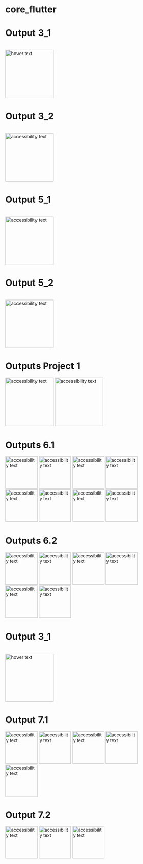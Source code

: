 # core_flutter


<p align="center">
 <h1> Output 3_1</h1><br/>
  <img src="https://github.com/ronak3250/core_flutter/blob/main/Images/3_1output.png" width="150" title="hover text"><br/>
    <h1> Output 3_2</h1><br/>
  <img src="https://github.com/ronak3250/core_flutter/blob/main/Images/3_2output.png" width="150" alt="accessibility text">
   <h1> Output 5_1</h1><br/>
  <img src="https://github.com/ronak3250/core_flutter/blob/main/Images/output_5_1.jpg" width="150" alt="accessibility text">
   <h1> Output 5_2</h1><br/>
  <img src="https://github.com/ronak3250/core_flutter/blob/main/Images/5_2-ouput.png" width="150" alt="accessibility text">
  <h1> Outputs Project 1</h1>
   <p float="right">
  <img src="https://github.com/ronak3250/core_flutter/blob/main/Images/project_1_first.png" width="150" alt="accessibility text">
 
  <img src="https://github.com/ronak3250/core_flutter/blob/main/Images/project_1_second.png" width="150" alt="accessibility text">

</p>
<h1>Outputs 6.1</h1>
<p float="left">
  
  <img src="https://github.com/ronak3250/core_flutter/blob/main/Images/6.1Images/output_6_1_task1.png" width="100" alt="accessibility text">
   
  <img src="https://github.com/ronak3250/core_flutter/blob/main/Images/6.1Images/output_6_1_task2.png" width="100" alt="accessibility text">
   
  <img src="https://github.com/ronak3250/core_flutter/blob/main/Images/6.1Images/output_6_1_task3.png" width="100" alt="accessibility text">

  <img src="https://github.com/ronak3250/core_flutter/blob/main/Images/6.1Images/output_6_1_task4.png" width="100" alt="accessibility text">
  
  <img src="https://github.com/ronak3250/core_flutter/blob/main/Images/6.1Images/output_6_1_task5.png" width="100" alt="accessibility text">
  
  <img src="https://github.com/ronak3250/core_flutter/blob/main/Images/6.1Images/output_6_1_task6.png" width="100" alt="accessibility text">
  
  <img src="https://github.com/ronak3250/core_flutter/blob/main/Images/6.1Images/output_6_1_task7.png" width="100" alt="accessibility text">
 
  <img src="https://github.com/ronak3250/core_flutter/blob/main/Images/6.1Images/output_6_1_task8.png" width="100" alt="accessibility text">
 </p>
     <h1>Outputs 6.2</h1>
<p float="left">
  
  <img src="https://github.com/ronak3250/core_flutter/blob/main/Images/6_2/output_6_2_task1.png" width="100" alt="accessibility text">
   
  <img src="https://github.com/ronak3250/core_flutter/blob/main/Images/6_2/output_6_2_task2.png" width="100" alt="accessibility text">
   
  <img src="https://github.com/ronak3250/core_flutter/blob/main/Images/6_2/output_6_2_task3.png" width="100" alt="accessibility text">

  <img src="https://github.com/ronak3250/core_flutter/blob/main/Images/6_2/output_6_2_task4.png" width="100" alt="accessibility text">
  
  <img src="https://github.com/ronak3250/core_flutter/blob/main/Images/6_2/output_6_2_task5.png" width="100" alt="accessibility text">
  
  <img src="https://github.com/ronak3250/core_flutter/blob/main/Images/6_2/output_6_2_task6.png" width="100" alt="accessibility text">

 </p>
  <h1> Output 3_1</h1><br/>
  <img src="https://github.com/ronak3250/core_flutter/blob/main/Images/6_3.png" width="150" title="hover text"><br/>
  
     
<h1> Output 7.1 </h1>
<p float="left">
  
  <img src="https://github.com/ronak3250/core_flutter/blob/main/Images/7.1/7_1_1.png" width="100" alt="accessibility text">
   
  <img src="https://github.com/ronak3250/core_flutter/blob/main/Images/7.1/7_1_2.png" width="100" alt="accessibility text">
   
  <img src="https://github.com/ronak3250/core_flutter/blob/main/Images/7.1/7_1_3.png" width="100" alt="accessibility text">

  <img src="https://github.com/ronak3250/core_flutter/blob/main/Images/7.1/7_1_4.png" width="100" alt="accessibility text">
  
  <img src="https://github.com/ronak3250/core_flutter/blob/main/Images/7.1/7_1_5.png" width="100" alt="accessibility text">
  


 </p>
 <h1> Output 7.2 </h1>
 <p float="left">
  
  <img src="https://github.com/ronak3250/core_flutter/blob/main/Images/7.2/7_2_1.png" width="100" alt="accessibility text">
   
  <img src="https://github.com/ronak3250/core_flutter/blob/main/Images/7.2/7_2_2.png" width="100" alt="accessibility text">
   
  <img src="https://github.com/ronak3250/core_flutter/blob/main/Images/7.2/7_2_3.png" width="100" alt="accessibility text">


  


 </p>
</p>


